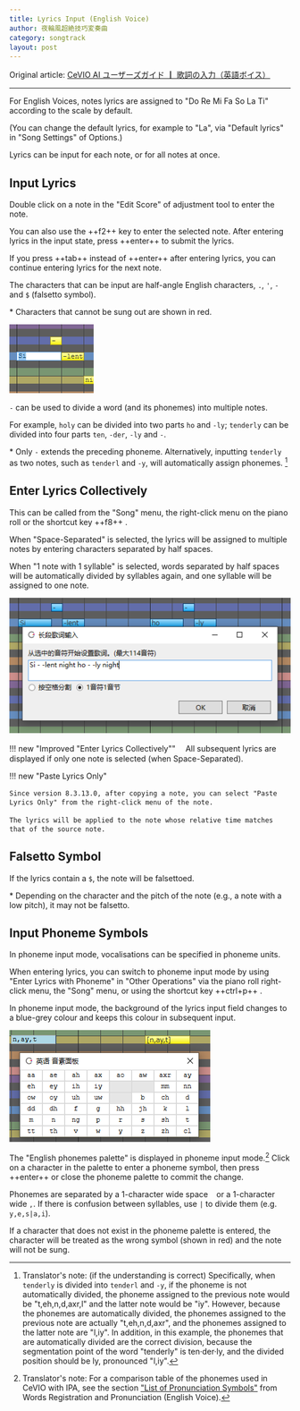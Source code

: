 ```yaml
---
title: Lyrics Input (English Voice)
author: 夜輪風超絶技巧変奏曲
category: songtrack
layout: post
---
```

Original article: [CeVIO AI ユーザーズガイド ┃ 歌詞の入力（英語ボイス）](https://cevio.jp/guide/cevio_ai/songtrack/song_04english/)

---

For English Voices, notes lyrics are assigned to "Do Re Mi Fa So La Ti" according to the scale by default.

(You can change the default lyrics, for example to "La", via "Default lyrics" in "Song Settings" of Options.)

Lyrics can be input for each note, or for all notes at once.

## Input Lyrics

Double click on a note in the "Edit Score" of adjustment tool to enter the note.

You can also use the ++f2++ key to enter the selected note. After entering lyrics in the input state, press ++enter++ to submit the lyrics.

If you press ++tab++ instead of ++enter++ after entering lyrics, you can continue entering lyrics for the next note.

The characters that can be input are half-angle English characters, `.`, `'`, `-` and `$` (falsetto symbol).

\* Characters that cannot be sung out are shown in red.

![enter lyrics](images/song_04_english_1.png)

`-` can be used to divide a word (and its phonemes) into multiple notes.

For example, `holy` can be divided into two parts `ho` and `-ly`; `tenderly` can be divided into four parts `ten`, `-der`, `-ly` and `-`.

\* Only `-` extends the preceding phoneme. Alternatively, inputting `tenderly` as two notes, such as `tenderl` and `-y`, will automatically assign phonemes. [^1]

## Enter Lyrics Collectively

This can be called from the "Song" menu, the right-click menu on the piano roll or the shortcut key ++f8++ .

When "Space-Separated" is selected, the lyrics will be assigned to multiple notes by entering characters separated by half spaces.

When "1 note with 1 syllable" is selected, words separated by half spaces will be automatically divided by syllables again, and one syllable will be assigned to one note.

![continuly enter lyrics](images/song_04_english_2.png)

!!! new "Improved "Enter Lyrics Collectively""
    　All subsequent lyrics are displayed if only one note is selected (when Space-Separated).

!!! new "Paste Lyrics Only"

    Since version 8.3.13.0, after copying a note, you can select "Paste Lyrics Only" from the right-click menu of the note.

    The lyrics will be applied to the note whose relative time matches that of the source note.

## Falsetto Symbol

If the lyrics contain a `$`, the note will be falsettoed.

\* Depending on the character and the pitch of the note (e.g., a note with a low pitch), it may not be falsetto.

## Input Phoneme Symbols

In phoneme input mode, vocalisations can be specified in phoneme units.

When entering lyrics, you can switch to phoneme input mode by using "Enter Lyrics with Phoneme" in "Other Operations" via the piano roll right-click menu, the "Song" menu, or using the shortcut key ++ctrl+p++ .

In phoneme input mode, the background of the lyrics input field changes to a blue-grey colour and keeps this colour in subsequent input.

![enter parameter](images/song_04_english_3.png)

The "English phonemes palette" is displayed in phoneme input mode.[^2] Click on a character in the palette to enter a phoneme symbol, then press ++enter++ or close the phoneme palette to commit the change.

Phonemes are separated by a 1-character wide space ` ` or a 1-character wide `,`. If there is confusion between syllables, use `|` to divide them (e.g. `y,e,s|a,i`).

If a character that does not exist in the phoneme palette is entered, the character will be treated as the wrong symbol (shown in red) and the note will not be sung.

[^1]:Translator's note: (if the understanding is correct) Specifically, when `tenderly` is divided into `tenderl` and `-y`, if the phoneme is not automatically divided, the phoneme assigned to the previous note would be "t,eh,n,d,axr,l" and the latter note would be "iy". However, because the phonemes are automatically divided, the phonemes assigned to the previous note are actually "t,eh,n,d,axr", and the phonemes assigned to the latter note are "l,iy". In addition, in this example, the phonemes that are automatically divided are the correct division, because the segmentation point of the word "tenderly" is ten·der·ly, and the divided position should be ly, pronounced "l,iy".

[^2]:Translator's note: For a comparison table of the phonemes used in CeVIO with IPA, see the section ["List of Pronunciation Symbols"](../../talktrack/talk_01_english/#list-of-pronunciation-symbols) from Words Registration and Pronunciation (English Voice).
